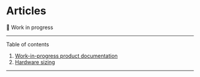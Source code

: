 # Articles

:construction: Work in progress

***

Table of contents

1. [Work-in-progress product documentation](documentation/README.md)
2. [Hardware sizing](architecture/hw-sizing.md)

***
